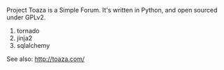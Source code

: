 Project Toaza is a Simple Forum. It's written in Python, and open sourced under GPLv2.

1. tornado
2. jinja2
3. sqlalchemy

See also: http://toaza.com/